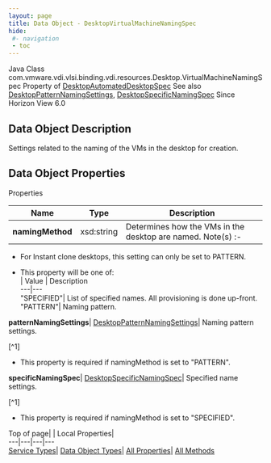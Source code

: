 ```yaml
---
layout: page
title: Data Object - DesktopVirtualMachineNamingSpec
hide:
 #- navigation
 - toc
---
```






Java Class
    com.vmware.vdi.vlsi.binding.vdi.resources.Desktop.VirtualMachineNamingSpec
Property of
     [DesktopAutomatedDesktopSpec](vdi.resources.Desktop.AutomatedDesktopSpec.md#field_detail)
See also
     [DesktopPatternNamingSettings](vdi.resources.Desktop.PatternNamingSettings.md), [DesktopSpecificNamingSpec](vdi.resources.Desktop.SpecificNamingSpec.md)
Since 
    Horizon View 6.0

## Data Object Description 

Settings related to the naming of the VMs in the desktop for creation. 

## Data Object Properties

Properties

Name |  Type |  Description   
---|---|---  
**namingMethod**|  xsd:string|  Determines how the VMs in the desktop are named. Note(s) :-  


  * For Instant clone desktops, this setting can only be set to PATTERN.

  


  * This property will be one of:  
|  Value |  Description   
---|---  
"SPECIFIED"| List of specified names. All provisioning is done up-front.  
"PATTERN"| Naming pattern.  

  
**patternNamingSettings**| [DesktopPatternNamingSettings](vdi.resources.Desktop.PatternNamingSettings.md)|  Naming pattern settings.   


[^1]
  * This property is required if namingMethod is set to "PATTERN".

  
**specificNamingSpec**| [DesktopSpecificNamingSpec](vdi.resources.Desktop.SpecificNamingSpec.md)|  Specified name settings.   


[^1]
  * This property is required if namingMethod is set to "SPECIFIED".

  
  
  
Top of page| | Local Properties|   
---|---|---|---  
[Service Types](index-mo_types.md)| [Data Object Types](index-do_types.md)| [All Properties](index-properties.md)| [All Methods](index-methods.md)  
  
  

